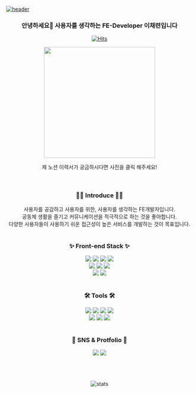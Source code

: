 <!------------------------- header ---------------------------->
[![header](https://capsule-render.vercel.app/api?type=waving&color=gradient&height=300&section=header&text=CHAERYEON&fontSize=80&animation=twinkling&descAlignY=30)]([https://github.com/CHAERYEON-LEE])
<!------------------------- introduce ---------------------------->
<div align="center">
<div>
<h3>안녕하세요👋 사용자를 생각하는 FE-Developer 이채련입니다</h3>

[![Hits](https://hits.seeyoufarm.com/api/count/incr/badge.svg?url=https%3A%2F%2Fgithub.com%2FCHAERYEON-LEE&count_bg=%23FECFF6&title_bg=%23F04E73&icon=github.svg&icon_color=%23E7E7E7&title=hits&edge_flat=false)](https://hits.seeyoufarm.com)

<a href="https://wistful-apparel-ecb.notion.site/FE-Developer-fbeba8f3017642a9b219c0e08bb2502e"><img src="https://user-images.githubusercontent.com/89028068/212223812-9e683f18-9505-4235-b762-672bce5e3b2f.png" width="300px" height="300px"></a>

<span>
제 노션 이력서가 궁금하시다면 사진을 클릭 해주세요!
<span>
</div>
<br/>
<br/>

<!------------------------- badge ---------------------------->
<div>
<!------------------------- Introduce ---------------------------->
<h3>👩‍💻 Introduce 👩‍💻</h3>
사용자를 공감하고 사용자를 위한, 사용자를 생각하는 FE개발자입니다.<br/>   
공동체 생활을 즐기고 커뮤니케이션을 적극적으로 하는 것을 좋아합니다.<br/>    
다양한 사용자들이 사용하기 쉬운 접근성이 높은 서비스를 개발하는 것이 목표입니다.  
<br/>
<br/>
<!------------------------- stack ---------------------------->
<h3>✨ Front-end Stack ✨</h3>
<img src="https://img.shields.io/badge/HTML5-E34F26?style=flat&logo=HTML5&logoColor=white" />
<img src="https://img.shields.io/badge/CSS3-1572B6?style=flat&logo=CSS3&logoColor=white" />
<img src="https://img.shields.io/badge/JavaScript-F7DF1E?style=flat&logo=JavaScript&logoColor=white" />
<img src="https://img.shields.io/badge/TypeScript-3178C6?style=flat&logo=TypeScript&logoColor=white" />
<br/>
<img src="https://img.shields.io/badge/React-61DAFB?style=flat&logo=React&logoColor=white"/>
<img src="https://img.shields.io/badge/Redux-764ABC?style=flat&logo=Redux&logoColor=white"/>
<img src="https://img.shields.io/badge/styled components-DB7093?style=flat&logo=styledcomponents&logoColor=white"/>
<br/>
<img src="https://img.shields.io/badge/Next.js-000000?style=flat&logo=Next.js&logoColor=white"/>
<img src="https://img.shields.io/badge/Framer-0055FF?style=flat&logo=Framer&logoColor=white"/>
<br/>
<br/>
<!------------------------- tool ---------------------------->
<h3>🛠 Tools 🛠</h3>
<img src="https://img.shields.io/badge/Storybook-FF4785?style=flat&logo=Storybook&logoColor=white"/>
<img src="https://img.shields.io/badge/Webpack-8DD6F9?style=flat&logo=Webpack&logoColor=white"/>
<img src="https://img.shields.io/badge/Babel-F9DC3E?style=flat&logo=Babel&logoColor=white"/>
<img src="https://img.shields.io/badge/Notion-000000?style=flat&logo=Notion&logoColor=white"/>
    <br/>
<img src="https://img.shields.io/badge/Figma-F24E1E?style=flat&logo=Figma&logoColor=white"/>
<img src="https://img.shields.io/badge/Adobe Photoshop-31A8FF?style=flat&logo=Adobe Photoshop&logoColor=white"/>
<img src="https://img.shields.io/badge/Adobe Illustrator-FF9A00?style=flat&logo=Adobe Illustrator&logoColor=white"/>
<br/>
<br/>
<!------------------------- sns 포트폴리오 ---------------------------->
<h3>🎀 SNS & Protfolio 🎀</h3>
<img src="https://img.shields.io/badge/Instagram-E4405F?style=flat&logo=Instagram&logoColor=white"/>
<img src="https://img.shields.io/badge/GitHub-181717?style=flat&logo=GitHub&logoColor=white"/>
</div>

<!------------------------- 프로필사진 및 노션이력서 링크---------------------------->


<br/>
<!------------------------- 뱃지 ---------------------------->
<!------------------------- 테크 스킬 ---------------------------->

<!------------------------- 프로젝트 홍보 ---------------------------->

<br/>
<br/>

![stats](https://github-readme-stats-git-masterrstaa-rickstaa.vercel.app/api?username=CHAERYEON-LEE&&show_icons=true&theme=tokyonight)
